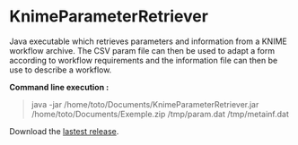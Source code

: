 KnimeParameterRetriever
=======================

Java executable which retrieves parameters and information from a KNIME workflow archive. The CSV param file can then be used to adapt a form according to workflow requirements and the information file can then be use to describe a workflow.

<b>Command line execution : </b>
<blockquote>java -jar /home/toto/Documents/KnimeParameterRetriever.jar /home/toto/Documents/Exemple.zip /tmp/param.dat /tmp/metainf.dat</blockquote>

Download the [lastest release](https://github.com/pidupuis/KnimeParameterRetriever/releases).
